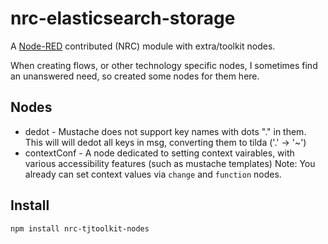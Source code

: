 # nrc-elasticsearch-storage

A [Node-RED](http://www.nodered.org) contributed (NRC) module with extra/toolkit nodes.

When creating flows, or other technology specific nodes, I sometimes find an unanswered need, so created some nodes for them here.

## Nodes

 - dedot - Mustache does not support key names with dots "." in them. This will will dedot all keys in msg, converting them to tilda ('.' -> '~')
 - contextConf - A node dedicated to setting context vairables, with various accessibility features (such as mustache templates)
   Note: You already can set context values via `change` and `function` nodes.


## Install

```
npm install nrc-tjtoolkit-nodes
```



